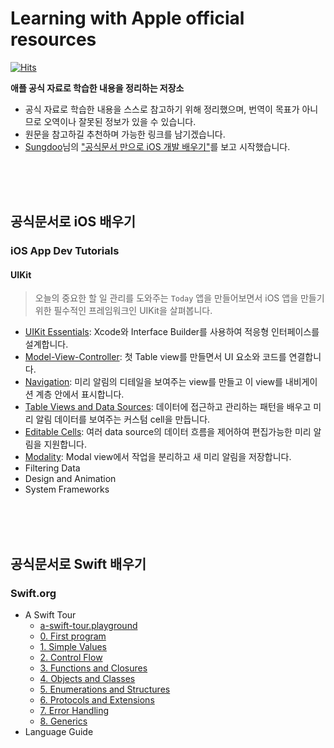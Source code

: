 # Learning with Apple official resources

[![Hits](https://hits.seeyoufarm.com/api/count/incr/badge.svg?url=https%3A%2F%2Fgithub.com%2FKyungminLeeDev%2Flearning-with-apple-official-resources&count_bg=%2379C83D&title_bg=%23555555&icon=&icon_color=%23E7E7E7&title=hits&edge_flat=false)](https://hits.seeyoufarm.com)

**애플 공식 자료로 학습한 내용을 정리하는 저장소**

- 공식 자료로 학습한 내용을 스스로 참고하기 위해 정리했으며, 번역이 목표가 아니므로 오역이나 잘못된 정보가 있을 수 있습니다.
- 원문을 참고하길 추천하며 가능한 링크를 남기겠습니다.
- [Sungdoo](https://sungdoo.dev/about-me-en/)님의 ["공식문서 만으로 iOS 개발 배우기"](https://sungdoo.dev/programming/start-ios-development-with-offical-docs/)를 보고 시작했습니다.

<br/><br/><br/>



## 공식문서로 iOS 배우기

### iOS App Dev Tutorials

#### UIKit

> 오늘의 중요한 할 일 관리를 도와주는 `Today` 앱을 만들어보면서 iOS 앱을 만들기 위한 필수적인 프레임워크인 UIKit을 살펴봅니다.

- [UIKit Essentials](./Tutorials/iOS-App-Dev-Tutorials/UIKit/Tutorial-UIKit-1-UIKit-Essentials.md): Xcode와 Interface Builder를 사용하여 적응형 인터페이스를 설계합니다.
- [Model-View-Controller](./Tutorials/iOS-App-Dev-Tutorials/UIKit/Tutorial-UIKit-2-Model-View-Controller.md): 첫 Table view를 만들면서 UI 요소와 코드를 연결합니다.
- [Navigation](./Tutorials/iOS-App-Dev-Tutorials/UIKit/Tutorial-UIKit-3-Navigation.md): 미리 알림의 디테일을 보여주는 view를 만들고 이 view를 내비게이션 계층 안에서 표시합니다.
- [Table Views and Data Sources](./Tutorials/iOS-App-Dev-Tutorials/UIKit/Tutorial-UIKit-4-Table-Views-and-Data-Sources.md): 데이터에 접근하고 관리하는 패턴을 배우고 미리 알림 데이터를 보여주는 커스텀 cell을 만듭니다.
- [Editable Cells](./Tutorials/iOS-App-Dev-Tutorials/UIKit/Tutorial-UIKit-5-Editable-Cells.md): 여러 data source의 데이터 흐름을 제어하여 편집가능한 미리 알림을 지원합니다.
- [Modality](./Tutorials/iOS-App-Dev-Tutorials/UIKit/Tutorial-UIKit-6-Modality.md): Modal view에서 작업을 분리하고 새 미리 알림을 저장합니다.
- Filtering Data
- Design and Animation
- System Frameworks

<br/><br/><br/>



## 공식문서로 Swift 배우기

### Swift.org

- A Swift Tour
    - [a-swift-tour.playground](./Swift.org/welcome-to-swift/a-swift-tour/a-swift-tour.playground)
    - [0. First program](./Swift.org/welcome-to-swift/a-swift-tour/a-swift-tour-0-first-program.md)
    - [1. Simple Values](./Swift.org/welcome-to-swift/a-swift-tour/a-swift-tour-1-simple-values.md)
    - [2. Control Flow](./Swift.org/welcome-to-swift/a-swift-tour/a-swift-tour-2-control-flow.md)
    - [3. Functions and Closures](./Swift.org/welcome-to-swift/a-swift-tour/a-swift-tour-3-functions-and-closures.md)
    - [4. Objects and Classes](./Swift.org/welcome-to-swift/a-swift-tour/a-swift-tour-4-objects-and-classes.md)
    - [5. Enumerations and Structures](./Swift.org/welcome-to-swift/a-swift-tour/a-swift-tour-5-enumerations-and-structures.md)
    - [6. Protocols and Extensions](./Swift.org/welcome-to-swift/a-swift-tour/a-swift-tour-6-protocols-and-extensions.md)
    - [7. Error Handling](./Swift.org/welcome-to-swift/a-swift-tour/a-swift-tour-7-error-handling.md)
    - [8. Generics](./Swift.org/welcome-to-swift/a-swift-tour/a-swift-tour-8-generics.md)
- Language Guide
